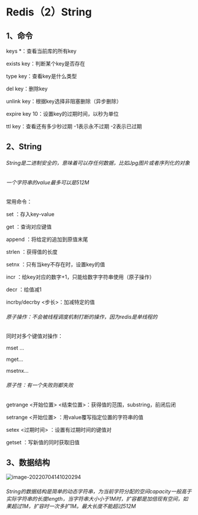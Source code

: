 # Redis（2）String

## 1、命令

keys *：查看当前库的所有key

exists key：判断某个key是否存在

type key：查看key是什么类型

del key：删除key

unlink key：根据key选择非阻塞删除（异步删除）

expire key 10：设置key的过期时间，以秒为单位

ttl key：查看还有多少秒过期  -1表示永不过期  -2表示已过期



## 2、String

###### String是二进制安全的，意味着可以存任何数据，比如Jpg图片或者序列化的对象

###### 一个字符串的value最多可以是512M

常用命令：

set <key> <value>：存入key-value

get <key> ：查询对应键值

append <key> <value>：将给定的<value>追加到原值末尾

strlen <key> ：获得值的长度

setnx <key> <value>：只有当key不存在时，设置key的值

incr <key>：给key对应的数字+1，只能给数字字符串使用（原子操作）

decr <key>：给值减1

incrby/decrby <key> <步长>：加减特定的值

###### 原子操作：不会被线程调度机制打断的操作，因为redis是单线程的



同时对多个键值对操作：

mset <key1><value1><key2><value2>...

mget<key1><key2>...

msetnx<key1><value1><key2><value2>...

###### 原子性：有一个失败则都失败



getrange <key> <开始位置> <结束位置>：获得值的范围，substring，前闭后闭

setrange <key> <开始位置> <value>：用value覆写指定位置的字符串的值



setex <key> <过期时间> <value>：设置有过期时间的键值对

getset <key> <value> ：写新值的同时获取旧值



## 3、数据结构

![image-20220704141020294](C:\Users\HP\AppData\Roaming\Typora\typora-user-images\image-20220704141020294.png)

###### String的数据结构是简单的动态字符串，为当前字符分配的空间capacity一般高于实际字符串的长度length，当字符串大小小于1M时，扩容都是加倍现有空间，如果超过1M，扩容时一次多扩1M。最大长度不能超过512M

